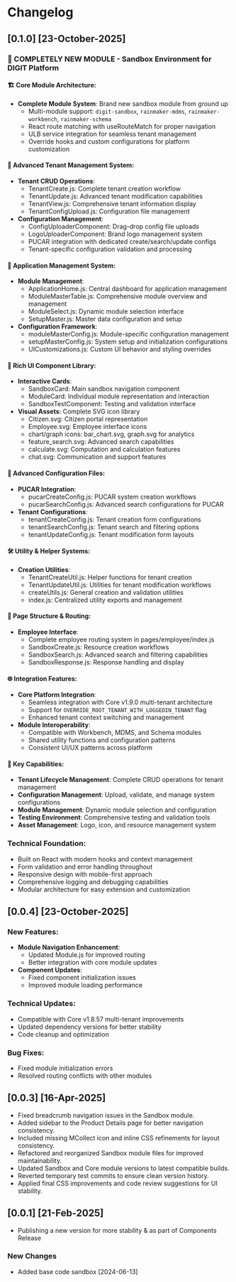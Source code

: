 # Changelog

## [0.1.0] [23-October-2025]

### 🎉 COMPLETELY NEW MODULE - Sandbox Environment for DIGIT Platform

#### 🏗️ Core Module Architecture:
- **Complete Module System**: Brand new sandbox module from ground up
  - Multi-module support: `digit-sandbox`, `rainmaker-mdms`, `rainmaker-workbench`, `rainmaker-schema`
  - React route matching with useRouteMatch for proper navigation
  - ULB service integration for seamless tenant management
  - Override hooks and custom configurations for platform customization

#### 🏢 Advanced Tenant Management System:
- **Tenant CRUD Operations**: 
  - TenantCreate.js: Complete tenant creation workflow
  - TenantUpdate.js: Advanced tenant modification capabilities
  - TenantView.js: Comprehensive tenant information display
  - TenantConfigUpload.js: Configuration file management
- **Configuration Management**: 
  - ConfigUploaderComponent: Drag-drop config file uploads
  - LogoUploaderComponent: Brand logo management system
  - PUCAR integration with dedicated create/search/update configs
  - Tenant-specific configuration validation and processing

#### 🔧 Application Management System:
- **Module Management**: 
  - ApplicationHome.js: Central dashboard for application management
  - ModuleMasterTable.js: Comprehensive module overview and management
  - ModuleSelect.js: Dynamic module selection interface
  - SetupMaster.js: Master data configuration and setup
- **Configuration Framework**: 
  - moduleMasterConfig.js: Module-specific configuration management
  - setupMasterConfig.js: System setup and initialization configurations
  - UICustomizations.js: Custom UI behavior and styling overrides

#### 🎨 Rich UI Component Library:
- **Interactive Cards**: 
  - SandboxCard: Main sandbox navigation component
  - ModuleCard: Individual module representation and interaction
  - SandboxTestComponent: Testing and validation interface
- **Visual Assets**: Complete SVG icon library
  - Citizen.svg: Citizen portal representation
  - Employee.svg: Employee interface icons
  - chart/graph icons: bar_chart.svg, graph.svg for analytics
  - feature_search.svg: Advanced search capabilities
  - calculate.svg: Computation and calculation features
  - chat.svg: Communication and support features

#### 📄 Advanced Configuration Files:
- **PUCAR Integration**: 
  - pucarCreateConfig.js: PUCAR system creation workflows
  - pucarSearchConfig.js: Advanced search configurations for PUCAR
- **Tenant Configurations**: 
  - tenantCreateConfig.js: Tenant creation form configurations
  - tenantSearchConfig.js: Tenant search and filtering options
  - tenantUpdateConfig.js: Tenant modification form layouts

#### 🛠️ Utility & Helper Systems:
- **Creation Utilities**: 
  - TenantCreateUtil.js: Helper functions for tenant creation
  - TenantUpdateUtil.js: Utilities for tenant modification workflows
  - createUtils.js: General creation and validation utilities
  - index.js: Centralized utility exports and management

#### 🔄 Page Structure & Routing:
- **Employee Interface**: 
  - Complete employee routing system in pages/employee/index.js
  - SandboxCreate.js: Resource creation workflows
  - SandboxSearch.js: Advanced search and filtering capabilities
  - SandboxResponse.js: Response handling and display

#### 🌐 Integration Features:
- **Core Platform Integration**: 
  - Seamless integration with Core v1.9.0 multi-tenant architecture
  - Support for `OVERRIDE_ROOT_TENANT_WITH_LOGGEDIN_TENANT` flag
  - Enhanced tenant context switching and management
- **Module Interoperability**: 
  - Compatible with Workbench, MDMS, and Schema modules
  - Shared utility functions and configuration patterns
  - Consistent UI/UX patterns across platform

#### 🚀 Key Capabilities:
- **Tenant Lifecycle Management**: Complete CRUD operations for tenant management
- **Configuration Management**: Upload, validate, and manage system configurations
- **Module Management**: Dynamic module selection and configuration
- **Testing Environment**: Comprehensive testing and validation tools
- **Asset Management**: Logo, icon, and resource management system

### Technical Foundation:
- Built on React with modern hooks and context management
- Form validation and error handling throughout
- Responsive design with mobile-first approach
- Comprehensive logging and debugging capabilities
- Modular architecture for easy extension and customization

## [0.0.4] [23-October-2025]

### New Features:
- **Module Navigation Enhancement**: 
  - Updated Module.js for improved routing
  - Better integration with core module updates
- **Component Updates**:
  - Fixed component initialization issues
  - Improved module loading performance

### Technical Updates:
- Compatible with Core v1.8.57 multi-tenant improvements
- Updated dependency versions for better stability
- Code cleanup and optimization

### Bug Fixes:
- Fixed module initialization errors
- Resolved routing conflicts with other modules

## [0.0.3] [16-Apr-2025]

- Fixed breadcrumb navigation issues in the Sandbox module.
- Added sidebar to the Product Details page for better navigation consistency.
- Included missing MCollect icon and inline CSS refinements for layout consistency.
- Refactored and reorganized Sandbox module files for improved maintainability.
- Updated Sandbox and Core module versions to latest compatible builds.
- Reverted temporary test commits to ensure clean version history.
- Applied final CSS improvements and code review suggestions for UI stability.

## [0.0.1]  [21-Feb-2025]

- Publishing a new version for more stability & as part of Components Release



### New Changes

- Added base code sandbox [2024-06-13]
